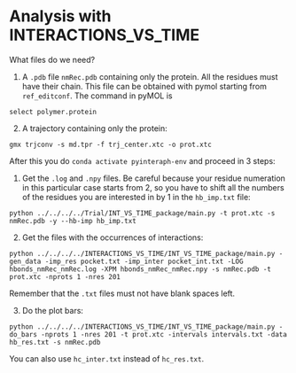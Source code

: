 
# Analysis with INTERACTIONS_VS_TIME 

What files do we need?
1. A `.pdb` file `nmRec.pdb` containing only the protein. All the residues must have their chain. This file can be obtained with pymol starting from `ref_editconf`. The command in pyMOL is 
```
select polymer.protein
``` 
2. A trajectory containing only the protein:
```
gmx trjconv -s md.tpr -f trj_center.xtc -o prot.xtc
```
After this you do `conda activate pyinteraph-env` and proceed in 3 steps:
1. Get the `.log` and `.npy` files. Be careful because your residue numeration in this particular case starts from 2, so you have to shift all the numbers of the residues you are interested in by 1 in the `hb_imp.txt` file:
```
python ../../../../Trial/INT_VS_TIME_package/main.py -t prot.xtc -s nmRec.pdb -y --hb-imp hb_imp.txt
```
2. Get the files with the occurrences of interactions:
```
python ../../../../INTERACTIONS_VS_TIME/INT_VS_TIME_package/main.py -gen_data -imp_res pocket.txt -imp_inter pocket_int.txt -LOG hbonds_nmRec_nmRec.log -XPM hbonds_nmRec_nmRec.npy -s nmRec.pdb -t prot.xtc -nprots 1 -nres 201
```
Remember that the `.txt` files must not have blank spaces left. 

3. Do the plot bars:
```
python ../../../../INTERACTIONS_VS_TIME/INT_VS_TIME_package/main.py -do_bars -nprots 1 -nres 201 -t prot.xtc -intervals intervals.txt -data hb_res.txt -s nmRec.pdb
```
You can also use `hc_inter.txt` instead of `hc_res.txt`.




 


